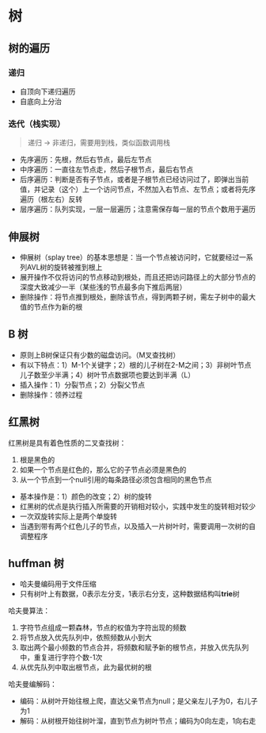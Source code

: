 # 树

## 树的遍历

### 递归

* 自顶向下递归遍历
* 自底向上分治

### 迭代（栈实现）

> 递归 -> 非递归，需要用到栈，类似函数调用栈

* 先序遍历：先根，然后右节点，最后左节点
* 中序遍历：一直往左节点走，然后子根节点，最后右节点
* 后序遍历：判断是否有子节点，或者是子根节点已经访问过了，即弹出当前值，并记录（这个）上一个访问节点，不然加入右节点、左节点；或者将先序遍历（根左右）反转
* 层序遍历：队列实现，一层一层遍历；注意需保存每一层的节点个数用于遍历

## 伸展树

* 伸展树（splay tree）的基本思想是：当一个节点被访问时，它就要经过一系列AVL树的旋转被推到根上
* 展开操作不仅将访问的节点移动到根处，而且还把访问路径上的大部分节点的深度大致减少一半（某些浅的节点最多向下推后两层）
* 删除操作：将节点推到根处，删除该节点，得到两颗子树，需左子树中的最大值的节点作为新的根

## B 树

* 原则上B树保证只有少数的磁盘访问。（M叉查找树）
* 有以下特点：1）M-1个关键字；2）根的儿子树在2-M之间；3）非树叶节点儿子数至少半满；4）树叶节点数据项也要达到半满（L）
* 插入操作：1）分裂节点；2）分裂父节点
* 删除操作：领养过程

## 红黑树

红黑树是具有着色性质的二叉查找树：

1. 根是黑色的
2. 如果一个节点是红色的，那么它的子节点必须是黑色的
3. 从一个节点到一个null引用的每条路径必须包含相同的黑色节点

* 基本操作是：1）颜色的改变；2）树的旋转
* 红黑树的优点是执行插入所需要的开销相对较小，实践中发生的旋转相对较少
* 一次双旋转实际上是两个单旋转
* 当遇到带有两个红色儿子的节点，以及插入一片树叶时，需要调用一次树的自调整程序

## huffman 树

* 哈夫曼编码用于文件压缩
* 只有树叶上有数据，0表示左分支，1表示右分支，这种数据结构叫**trie**树

哈夫曼算法：

1. 字符节点组成一颗森林，节点的权值为字符出现的频数
2. 将节点放入优先队列中，依照频数从小到大
3. 取出两个最小频数的节点合并，将频数和赋予新的根节点，并放入优先队列中，重复进行字符个数-1次
4. 从优先队列中取出根节点，此为最优树的根

哈夫曼编解码：

* 编码：从树叶开始往根上爬，直达父亲节点为null；是父亲左儿子为0，右儿子为1
* 解码：从树根开始往树叶溜，直到节点为树叶节点；编码为0向左走，1向右走
